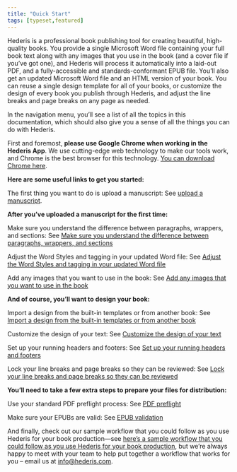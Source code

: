 ```yaml
---
title: "Quick Start"
tags: [typeset,featured]
---
```

 
<html><body><section data-type="chapter" class="hsecchapter" data-hederis-type="hsecchapter" id="quick-start" data-pi-attrs="id: quick-start; data-tags: typeset,featured;" role="doc-chapter" data-tags="typeset,featured" data-author-name=" " data-book-title=" " title="Quick Start"><p class="hblkp" data-hederis-type="hblkp" id="pTAJTYJTO">Hederis is a professional book publishing tool for creating beautiful, high-quality books. You provide a single Microsoft Word file containing your full book text along with any images that you use in the book (and a cover file if you&#8217;ve got one), and Hederis will process it automatically into a laid-out PDF, and a fully-accessible and standards-conformant EPUB file. You&#8217;ll also get an updated Microsoft Word file and an HTML version of your book. You can reuse a single design template for all of your books, or customize the design of every book you publish through Hederis, and adjust the line breaks and page breaks on any page as needed. </p><p class="hblkp" data-hederis-type="hblkp" id="pIQGGKNu8">In the navigation menu, you&#8217;ll see a list of all the topics in this documentation, which should also give you a sense of all the things you can do with Hederis.</p><p class="hblkp" data-hederis-type="hblkp" id="pOS4kau7b">First and foremost, <strong data-hederis-type="hspanstrong" id="pjjEY9UyV">please use Google Chrome when working in the Hederis App</strong>. We use cutting-edge web technology to make our tools work, and Chrome is the best browser for this technology. <a href="https://www.google.com/chrome/" class="hspana" data-hederis-type="hspana" id="poAnI5fHI">You can download Chrome here</a>.</p><p class="hblkp" data-hederis-type="hblkp" id="pvy0AlOmR"><strong class="hspanstrong" data-hederis-type="hspanstrong" id="pO1vMTl6R">Here are some useful links to get you started:</strong></p><p class="hblkp" data-hederis-type="hblkp" id="pIzwaBEtZ">The first thing you want to do is upload a manuscript: See <a href="{% link _docs/upload-a-manuscript.md %}" class="hspana" data-hederis-type="hspana" id="pBmkoAYsY">upload a manuscript</a>.</p><p class="hblkp" data-hederis-type="hblkp" id="pan5JVdSJ"><strong class="hspanstrong" data-hederis-type="hspanstrong" id="pBbY3y77E">After you&#8217;ve uploaded a manuscript for the first time:</strong></p><p class="hblkp" data-hederis-type="hblkp" id="pZFpzaE7z">Make sure you understand the difference between paragraphs, wrappers, and sections: See <a href="{% link _docs/semantic-tagging.md %}" class="hspana" data-hederis-type="hspana" id="pWKgn9t7I">Make sure you understand the difference between paragraphs, wrappers, and sections</a></p><p class="hblkp" data-hederis-type="hblkp" id="pCMDaCiQS">Adjust the Word Styles and tagging in your updated Word file: See <a href="{% link _docs/fine-tune-styles.md %}" class="hspana" data-hederis-type="hspana" id="p2SJB94zk">Adjust the Word Styles and tagging in your updated Word file</a></p><p class="hblkp" data-hederis-type="hblkp" id="phRgsVQdK">Add any images that you want to use in the book: See <a href="{% link _docs/upload-a-cover.md %}" class="hspana" data-hederis-type="hspana" id="pkS4b8CsQ">Add any images that you want to use in the book</a></p><p class="hblkp" data-hederis-type="hblkp" id="povcrePrS"><strong class="hspanstrong" data-hederis-type="hspanstrong" id="p3vFU8jF9">And of course, you&#8217;ll want to design your book:</strong></p><p class="hblkp" data-hederis-type="hblkp" id="pkM6Pl8cZ">Import a design from the built-in templates or from another book: See <a href="{% link _docs/design-templates.md %}" class="hspana" data-hederis-type="hspana" id="p7Xna6dwi">Import a design from the built-in templates or from another book</a></p><p class="hblkp" data-hederis-type="hblkp" id="pZrOu97XT">Customize the design of your text: See <a href="{% link _docs/typeset-text-design.md %}" class="hspana" data-hederis-type="hspana" id="pHpB9g8lf">Customize the design of your text</a></p><p class="hblkp" data-hederis-type="hblkp" id="pUybSr2rP">Set up your running headers and footers: See <a href="{% link _docs/typeset-master-pages.md %}" class="hspana" data-hederis-type="hspana" id="pAGmADEsz">Set up your running headers and footers</a></p><p class="hblkp" data-hederis-type="hblkp" id="pF8UZN59h">Lock your line breaks and page breaks so they can be reviewed: See <a href="{% link _docs/page-locking.md %}" class="hspana" data-hederis-type="hspana" id="pw7e7c77B">Lock your line breaks and page breaks so they can be reviewed</a></p><p class="hblkp" data-hederis-type="hblkp" id="prUUywNEd"><strong class="hspanstrong" data-hederis-type="hspanstrong" id="pQbUqyFql">You&#8217;ll need to take a few extra steps to prepare your files for distribution:</strong></p><p class="hblkp" data-hederis-type="hblkp" id="pdqtlMPvh">Use your standard PDF preflight process: See <a href="{% link _docs/pdf-preflight.md %}" class="hspana" data-hederis-type="hspana" id="pZUsZnkuP">PDF preflight</a></p><p class="hblkp" data-hederis-type="hblkp" id="pS178N8wf">Make sure your EPUBs are valid: See <a href="{% link _docs/epub-validation.md %}" class="hspana" data-hederis-type="hspana" id="pRUIDEyfp">EPUB validation</a></p><p class="hblkp" data-hederis-type="hblkp" id="pcdZDczSw">And finally, check out our sample workflow that you could follow as you use Hederis for your book production&#8212;see <a href="#SampleWorkflow" class="hspana" data-hederis-type="hspana" id="p11oTHybw">here&#8217;s a sample workflow that you could follow as you use Hederis for your book production</a>, but we&#8217;re always happy to meet with your team to help put together a workflow that works for you &#8211; email us at <a href="mailto:info@hederis.com" class="hspana" data-hederis-type="hspana" id="pdnwsfRHc">info@hederis.com</a>. </p></section></body></html>
